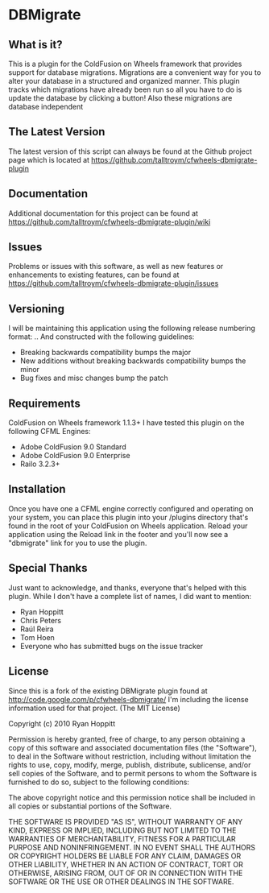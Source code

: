 # DBMigrate

## What is it?

This is a plugin for the ColdFusion on Wheels framework that provides support for database migrations.  Migrations are a convenient way for you to alter your database in a structured and organized manner.  This plugin tracks which migrations have already been run so all you have to do is update the database by clicking a button!  Also these migrations are database independent

## The Latest Version
The latest version of this script can always be found at the
Github project page which is located at https://github.com/talltroym/cfwheels-dbmigrate-plugin

## Documentation
Additional documentation for this project can be found at https://github.com/talltroym/cfwheels-dbmigrate-plugin/wiki

## Issues
Problems or issues with this software, as well as new features or enhancements to existing features, can be found at https://github.com/talltroym/cfwheels-dbmigrate-plugin/issues

## Versioning
I will be maintaining this application using the following release numbering format:
<major>.<minor>.<patch>
And constructed with the following guidelines:
* Breaking backwards compatibility bumps the major
* New additions without breaking backwards compatibility bumps the minor
* Bug fixes and misc changes bump the patch

## Requirements
ColdFusion on Wheels framework 1.1.3+
I have tested this plugin on the following CFML Engines:

* Adobe ColdFusion 9.0 Standard
* Adobe ColdFusion 9.0 Enterprise
* Railo 3.2.3+

## Installation
Once you have one a CFML engine correctly configured and operating on your system, you can place this plugin into your /plugins directory that's found in the root of your ColdFusion on Wheels application.  Reload your application using the Reload link in the footer and you'll now see a "dbmigrate" link for you to use the plugin.

## Special Thanks
Just want to acknowledge, and thanks, everyone that's helped with this plugin.  While I don't have a complete list of names, I did want to mention:

* Ryan Hoppitt
* Chris Peters
* Raúl Reira
* Tom Hoen
* Everyone who has submitted bugs on the issue tracker

## License
Since this is a fork of the existing DBMigrate plugin found at http://code.google.com/p/cfwheels-dbmigrate/ I'm including the license information used for that project.
(The MIT License)

Copyright (c) 2010 Ryan Hoppitt

Permission is hereby granted, free of charge, to any person
obtaining a copy of this software and associated documentation
files (the "Software"), to deal in the Software without
restriction, including without limitation the rights to use,
copy, modify, merge, publish, distribute, sublicense, and/or sell
copies of the Software, and to permit persons to whom the
Software is furnished to do so, subject to the following
conditions:

The above copyright notice and this permission notice shall be
included in all copies or substantial portions of the Software.

THE SOFTWARE IS PROVIDED "AS IS", WITHOUT WARRANTY OF ANY KIND,
EXPRESS OR IMPLIED, INCLUDING BUT NOT LIMITED TO THE WARRANTIES
OF MERCHANTABILITY, FITNESS FOR A PARTICULAR PURPOSE AND
NONINFRINGEMENT. IN NO EVENT SHALL THE AUTHORS OR COPYRIGHT
HOLDERS BE LIABLE FOR ANY CLAIM, DAMAGES OR OTHER LIABILITY,
WHETHER IN AN ACTION OF CONTRACT, TORT OR OTHERWISE, ARISING
FROM, OUT OF OR IN CONNECTION WITH THE SOFTWARE OR THE USE OR
OTHER DEALINGS IN THE SOFTWARE.
